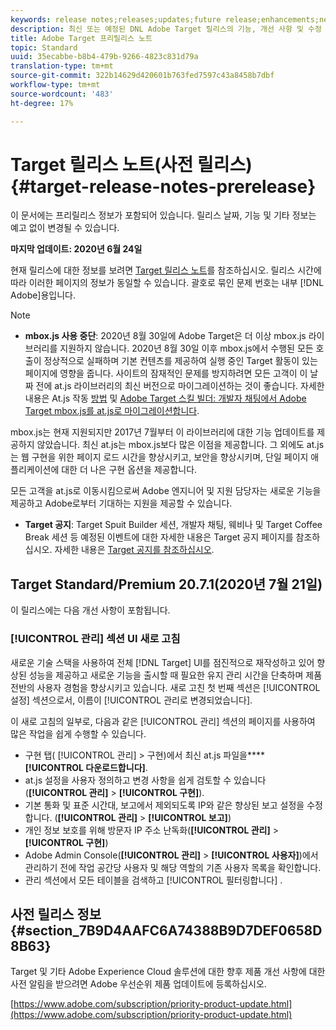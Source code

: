 ```yaml
---
keywords: release notes;releases;updates;future release;enhancements;new features;fixes;updates
description: 최신 또는 예정된 DNL Adobe Target 릴리스의 기능, 개선 사항 및 수정 사항에 대한 정보를 제공하는 릴리스 노트입니다.
title: Adobe Target 프리릴리스 노트
topic: Standard
uuid: 35ecabbe-b8b4-479b-9266-4823c831d79a
translation-type: tm+mt
source-git-commit: 322b14629d420601b763fed7597c43a8458b7dbf
workflow-type: tm+mt
source-wordcount: '483'
ht-degree: 17%

---
```



# Target 릴리스 노트(사전 릴리스){#target-release-notes-prerelease}

이 문서에는 프리릴리스 정보가 포함되어 있습니다. 릴리스 날짜, 기능 및 기타 정보는 예고 없이 변경될 수 있습니다.

**마지막 업데이트: 2020년 6월 24일**

현재 릴리스에 대한 정보를 보려면 [Target 릴리스 노트](release-notes.md)를 참조하십시오. 릴리스 시간에 따라 이러한 페이지의 정보가 동일할 수 있습니다. 괄호로 묶인 문제 번호는 내부 [!DNL Adobe]용입니다.

>[!NOTE]
>
>* **mbox.js 사용 중단**: 2020년 8월 30일에 Adobe Target은 더 이상 mbox.js 라이브러리를 지원하지 않습니다. 2020년 8월 30일 이후 mbox.js에서 수행된 모든 호출이 정상적으로 실패하며 기본 컨텐츠를 제공하여 실행 중인 Target 활동이 있는 페이지에 영향을 줍니다. 사이트의 잠재적인 문제를 방지하려면 모든 고객이 이 날짜 전에 at.js 라이브러리의 최신 버전으로 마이그레이션하는 것이 좋습니다. 자세한 내용은 At.js 작동 [방법](/help/c-implementing-target/c-implementing-target-for-client-side-web/c-how-atjs-works/how-atjs-works.md) 및 [Adobe Target 스킬 빌더: 개발자 채팅에서 Adobe Target mbox.js를 at.js로 마이그레이션합니다](https://seminars.adobeconnect.com/ptdo6mfo6qn6/?proto=true).
   >
   >   
   mbox.js는 현재 지원되지만 2017년 7월부터 이 라이브러리에 대한 기능 업데이트를 제공하지 않았습니다. 최신 at.js는 mbox.js보다 많은 이점을 제공합니다. 그 외에도 at.js는 웹 구현을 위한 페이지 로드 시간을 향상시키고, 보안을 향상시키며, 단일 페이지 애플리케이션에 대한 더 나은 구현 옵션을 제공합니다.
   >
   >   
   모든 고객을 at.js로 이동시킴으로써 Adobe 엔지니어 및 지원 담당자는 새로운 기능을 제공하고 Adobe로부터 기대하는 지원을 제공할 수 있습니다.
   >
   >
* **Target 공지**: Target Spuit Builder 세션, 개발자 채팅, 웨비나 및 Target Coffee Break 세션 등 예정된 이벤트에 대한 자세한 내용은 Target 공지 페이지를 참조하십시오. 자세한 내용은 [Target 공지를 참조하십시오](/help/r-release-notes/target-announcements.md).


## Target Standard/Premium 20.7.1(2020년 7월 21일)

이 릴리스에는 다음 개선 사항이 포함됩니다.

### [!UICONTROL 관리] 섹션 UI 새로 고침

새로운 기술 스택을 사용하여 전체 [!DNL Target] UI를 점진적으로 재작성하고 있어 향상된 성능을 제공하고 새로운 기능을 출시할 때 필요한 유지 관리 시간을 단축하며 제품 전반의 사용자 경험을 향상시키고 있습니다. 새로 고친 첫 번째 섹션은 [!UICONTROL 설정] 섹션으로서, 이름이 [!UICONTROL 관리로 변경되었습니다].

이 새로 고침의 일부로, 다음과 같은 [!UICONTROL 관리] 섹션의 페이지를 사용하여 많은 작업을 쉽게 수행할 수 있습니다.

* 구현 탭( [!UICONTROL 관리] > 구현)에서 최신 at.js 파일을&#x200B;**** **[!UICONTROL 다운로드합니다]**.
* at.js 설정을 사용자 정의하고 변경 사항을 쉽게 검토할 수 있습니다(**[!UICONTROL 관리]** > **[!UICONTROL 구현]**).
* 기본 통화 및 표준 시간대, 보고에서 제외되도록 IP와 같은 향상된 보고 설정을 수정합니다. (**[!UICONTROL 관리]** > **[!UICONTROL 보고]**)
* 개인 정보 보호를 위해 방문자 IP 주소 난독화(**[!UICONTROL 관리]** > **[!UICONTROL 구현]**)
* Adobe Admin Console(**[!UICONTROL 관리]** > **[!UICONTROL 사용자]**)에서 관리하기 전에 작업 공간당 사용자 및 해당 역할의 기존 사용자 목록을 확인합니다.
* 관리 섹션에서 모든 테이블을 검색하고 [!UICONTROL 필터링합니다] .

## 사전 릴리스 정보 {#section_7B9D4AAFC6A74388B9D7DEF0658D8B63}

Target 및 기타 Adobe Experience Cloud 솔루션에 대한 향후 제품 개선 사항에 대한 사전 알림을 받으려면 Adobe 우선순위 제품 업데이트에 등록하십시오.

[https://www.adobe.com/subscription/priority-product-update.html](https://www.adobe.com/subscription/priority-product-update.html)
